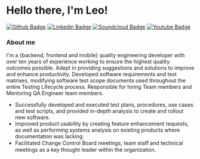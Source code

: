 # Hello there, I'm Leo!

[![Github Badge](https://img.shields.io/badge/-Github-000?style=flat-square&logo=Github&logoColor=white&link=https://github.com/johnlemile)](https://github.com/johnlemile)
[![Linkedin Badge](https://img.shields.io/badge/-LinkedIn-blue?style=flat-square&logo=Linkedin&logoColor=white&link=https://www.linkedin.com/in/johnlemile/)](https://www.linkedin.com/in/johnlemile/)
[![Soundcloud Badge](https://img.shields.io/badge/-soundcloud-1ca0f1?style=flat-square&labelColor=f16d1c&logo=soundcloud&logoColor=white&link=https://soundcloud.com/johnlemile)](https://soundcloud.com/johnlemile)
[![Youtube Badge](https://img.shields.io/badge/-YouTube-ff0000?style=flat-square&labelColor=ff0000&logo=youtube&logoColor=white&link=https://www.youtube.com/user/johnlemile)](https://www.youtube.com/user/johnlemile)

### About me
I'm a {backend, frontend and mobile} quality engineering developer with over ten years of experience working to ensure the highest quality outcomes possible. Adept in providing suggestions and solutions to improve and enhance productivity. Developed software requirements and test matrixes, modifying software test scope documents used throughout the entire Testing Lifecycle process. Responsible for hiring Team members and Mentoring QA Engineer team members.

- Successfully developed and executed test plans, procedures, use cases and test scripts, and provided in-depth analysis to create and rollout new software.
- Improved product usability by creating feature enhancement requests, as well as performing systems analysis on existing products where documentation was lacking.
- Facilitated Change Control Board meetings, team staﬀ and technical meetings as a key thought leader within the organization.
